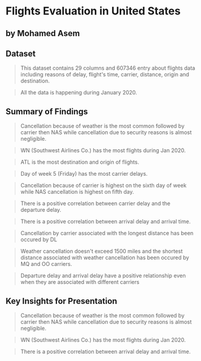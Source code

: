 # Flights Evaluation in United States
## by Mohamed Asem


## Dataset

> This dataset contains 29 columns and 607346 entry about flights data including reasons of delay, flight's time, carrier, distance, origin and destination.

> All the data is happening during January 2020.


## Summary of Findings

> Cancellation because of weather is the most common followed by carrier then NAS while cancellation due to security reasons is almost negligible.

> WN (Southwest Airlines Co.) has the most flights during Jan 2020.

> ATL is the most destination and origin of flights.

> Day of week 5 (Friday) has the most carrier delays.

> Cancellation because of carrier is highest on the sixth day of week while NAS cancellation is highest on fifth day.

> There is a positive correlation between carrier delay and the departure delay.

> There is a positive correlation between arrival delay and arrival time.

> Cancellation by carrier associated with the longest distance has been occured by DL

> Weather cancellation doesn't exceed 1500 miles and the shortest distance associated with weather cancellation has been occured by MQ and OO carriers.

> Departure delay and arrival delay have a positive relationship even when they are associated with different carriers


## Key Insights for Presentation

> Cancellation because of weather is the most common followed by carrier then NAS while cancellation due to security reasons is almost negligible.

> WN (Southwest Airlines Co.) has the most flights during Jan 2020.

> There is a positive correlation between arrival delay and arrival time.